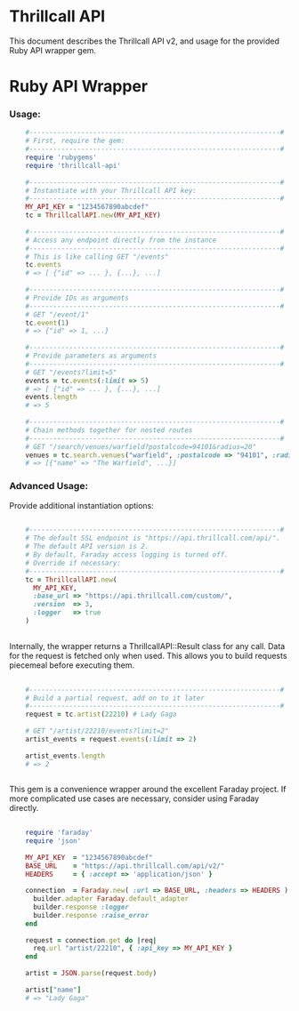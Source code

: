 # Thrillcall API
This document describes the Thrillcall API v2, and usage for the provided Ruby API wrapper gem.

# Ruby API Wrapper
### Usage:

``` ruby
    #---------------------------------------------------------------#
    # First, require the gem:
    #---------------------------------------------------------------#
    require 'rubygems'
    require 'thrillcall-api'
    
    #---------------------------------------------------------------#
    # Instantiate with your Thrillcall API key:
    #---------------------------------------------------------------#
    MY_API_KEY = "1234567890abcdef"
    tc = ThrillcallAPI.new(MY_API_KEY)
    
    #---------------------------------------------------------------#
    # Access any endpoint directly from the instance
    #---------------------------------------------------------------#
    # This is like calling GET "/events"
    tc.events
    # => [ {"id" => ... }, {...}, ...]
    
    #---------------------------------------------------------------#
    # Provide IDs as arguments
    #---------------------------------------------------------------#
    # GET "/event/1"
    tc.event(1)
    # => {"id" => 1, ...}
    
    #---------------------------------------------------------------#
    # Provide parameters as arguments
    #---------------------------------------------------------------#
    # GET "/events?limit=5"
    events = tc.events(:limit => 5)
    # => [ {"id" => ... }, {...}, ...]
    events.length
    # => 5
    
    #---------------------------------------------------------------#
    # Chain methods together for nested routes
    #---------------------------------------------------------------#
    # GET "/search/venues/warfield?postalcode=94101&radius=20"
    venues = tc.search.venues("warfield", :postalcode => "94101", :radius => 20)
    # => [{"name" => "The Warfield", ...}]
```

### Advanced Usage:

Provide additional instantiation options:

``` ruby
    
    #---------------------------------------------------------------#
    # The default SSL endpoint is "https://api.thrillcall.com/api/".
    # The default API version is 2.
    # By default, Faraday access logging is turned off.
    # Override if necessary:
    #---------------------------------------------------------------#
    tc = ThrillcallAPI.new(
      MY_API_KEY,
      :base_url => "https://api.thrillcall.com/custom/",
      :version  => 3,
      :logger   => true
    )
    
```

Internally, the wrapper returns a ThrillcallAPI::Result class for any call.  Data for the request is fetched only when used.  This allows you to build requests piecemeal before executing them.

``` ruby
    
    #---------------------------------------------------------------#
    # Build a partial request, add on to it later
    #---------------------------------------------------------------#
    request = tc.artist(22210) # Lady Gaga
    
    # GET "/artist/22210/events?limit=2"
    artist_events = request.events(:limit => 2)
    
    artist_events.length
    # => 2
    
```

This gem is a convenience wrapper around the excellent Faraday project.  If more complicated use cases are necessary, consider using Faraday directly.

``` ruby
    
    require 'faraday'
    require 'json'
    
    MY_API_KEY  = "1234567890abcdef"
    BASE_URL    = "https://api.thrillcall.com/api/v2/"
    HEADERS     = { :accept => 'application/json' }
    
    connection  = Faraday.new( :url => BASE_URL, :headers => HEADERS ) do |builder|
      builder.adapter Faraday.default_adapter
      builder.response :logger
      builder.response :raise_error
    end
    
    request = connection.get do |req|
      req.url "artist/22210", { :api_key => MY_API_KEY }
    end
    
    artist = JSON.parse(request.body)
    
    artist["name"]
    # => "Lady Gaga"
    
```
